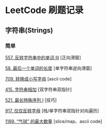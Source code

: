 # LeetCode 刷题记录

## 字符串(Strings)

### 简单

[557. 反转字符串中的单词 III](https://leetcode-cn.com/problems/reverse-words-in-a-string-iii/) [正向滑窗]

[58. 最后一个单词的长度](https://leetcode-cn.com/problems/length-of-last-word/) [单字符串逆向滑窗]

[709. 转换成小写字母](https://leetcode-cn.com/problems/to-lower-case/) [ascii code]

[415. 字符串相加](https://leetcode-cn.com/problems/add-strings/) [双字符串双指针]

[521. 最长特殊序列 Ⅰ](https://leetcode-cn.com/problems/longest-uncommon-subsequence-i/) [技巧]

[917. 仅仅反转字母](https://leetcode-cn.com/problems/reverse-only-letters/) [栈/单字符串双指针对向遍历]

[1189. “气球” 的最大数量](https://leetcode-cn.com/problems/maximum-number-of-balloons/) [slice/map、ascii code]